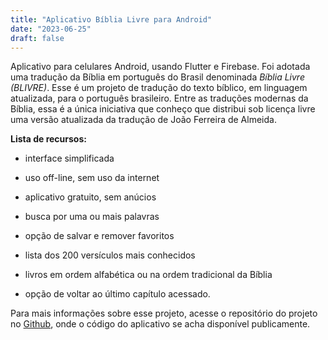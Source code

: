 ```yaml
---
title: "Aplicativo Bíblia Livre para Android"
date: "2023-06-25"
draft: false
---
```


Aplicativo para celulares Android, usando Flutter e Firebase. Foi adotada uma tradução da Bíblia em português do Brasil denominada *Bíblia Livre (BLIVRE)*. Esse é um projeto de tradução do texto bíblico, em linguagem atualizada, para o português brasileiro. Entre as traduções modernas da Bíblia, essa é a única iniciativa que conheço que distribui sob licença livre uma versão atualizada da tradução de  João Ferreira de Almeida.

  

****Lista de recursos:****

- interface simplificada

- uso off-line, sem uso da internet

- aplicativo gratuito, sem anúcios

- busca por uma ou mais palavras

- opção de salvar e remover favoritos

- lista dos 200 versículos mais conhecidos

- livros em ordem alfabética ou na ordem tradicional da Bíblia

- opção de voltar ao último capítulo acessado.

 

Para mais informações sobre esse projeto, acesse o repositório do projeto no [Github](https://github.com/IzaiasLima/Biblia_Livre_Frontend), onde o código do aplicativo se acha disponível publicamente.

